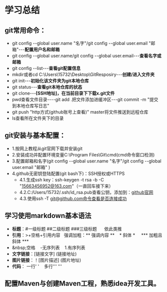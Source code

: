 # 学习总结
## git常用命令：
- git config --global user.name "名字"/git config --global user.email "邮箱"---**配置用户名和邮箱**<br />
- git config --global user.name/git config --global user.email---**查看名字或邮箱**<br />
- git config --list---**查看git配置信息**<br />
- mkdir或者cd C:\Users\15732\Desktop\GitResposiry---**创建/进入文件夹**<br />
- git init---**初始化该文件夹为git本地仓库**<br />
- git status---**查看git本地仓库的状态**<br />
- git clone---**[SSH地址]，在当前目录下下载x.git文件**<br />
- pwd查看文件目录----git add .把文件添加进缓冲区---git commit -m "提交到本地仓库写日志"<br />
- git push "http方式(github账号上查看)" master将文件推送到远程仓库<br />
- ls查看所在文件夹下的目录
## git安装与基本配置：
- 1.按网上教程从git官网下载并安装git<br />
- 2.安装成功并配置环境变量C:\Program Files\Git\cmd(cmd命令窗口检测)<br />
- 3.配置邮箱和名字(git config --global user.name "名字"/git config --global user.email "邮箱" )<br />
- 4.github无密钥登陆配置(git bash下)：SSH授权或HTTPS<br />
   - 4.1.生成ssh key：ssh-keygen -t rsa -b -C "<15663456952@163.com>"（一直回车接下来）<br />
   - 4.2.C:/Users/15732/.ssh/id_rsa.pub查看公钥，添加到：[github官网](http://github.com)<br />
   - 4.3.使用ssh -T git@github.com命令查看是否连接成功
## 学习使用markdown基本语法
   - **标题**：#一级标题   ##二级标题   ###三级标题 &nbsp;&nbsp;&nbsp;&nbsp;&nbsp;依此类推<br/>
   - **引用**：\>+空格+引用内容&nbsp;&nbsp;&nbsp;强调加粗：** 强调内容 ** &nbsp;&nbsp;&nbsp;* 斜体 * &nbsp;&nbsp;&nbsp; *** 加粗且斜体 ***
   - \&nbsp;空格&nbsp;&nbsp;&nbsp; \-无序列表 &nbsp;&nbsp;&nbsp;1.有序列表
   - **文字链接**：[链接文字] (链接地址)
   - **图片链接**：！[图片描述] (图片地址)
   - **代码**：  一行' ' &nbsp;&nbsp;&nbsp;多行'''  '''
## 配置Maven与创建Maven工程，熟悉idea开发工具。
